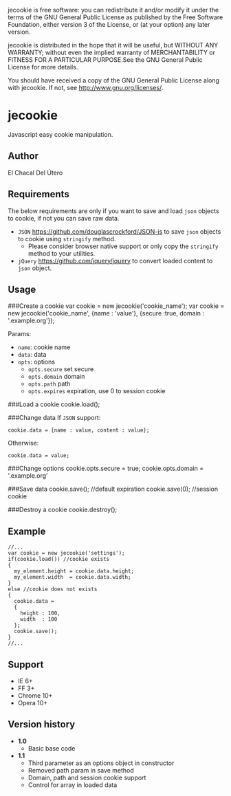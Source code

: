 jecookie is free software: you can redistribute it and/or modify
it under the terms of the GNU General Public License as published by
the Free Software Foundation, either version 3 of the License, or
(at your option) any later version.

jecookie is distributed in the hope that it will be useful,
but WITHOUT ANY WARRANTY; without even the implied warranty of
MERCHANTABILITY or FITNESS FOR A PARTICULAR PURPOSE.See the
GNU General Public License for more details.

You should have received a copy of the GNU General Public License
along with jecookie. If not, see <http://www.gnu.org/licenses/>.

jecookie
==============================================
Javascript easy cookie manipulation.

Author
----------------------------------------------
El Chacal Del Útero

Requirements
---------------------------------------------
The below requirements are only if you want to save and load `json` objects to cookie, if not you can save raw data.

* `JSON` <https://github.com/douglascrockford/JSON-js> to save `json` objects to cookie using `stringify` method.
  * Please consider browser native support or only copy the `stringify` method to your utilities.
* `jQuery` <https://github.com/jquery/jquery> to convert loaded content to `json` object.

Usage
----------------------------------------------
###Create a cookie
    var cookie = new jecookie('cookie_name');
    var cookie = new jecookie('cookie_name', {name : 'value'}, {secure :true, domain : '.example.org'});

Params:

* `name`: cookie name
* `data`: data
* `opts`: options
  * `opts.secure` set secure
  * `opts.domain` domain
  * `opts.path` path
  * `opts.expires` expiration, use 0 to session cookie

###Load a cookie
    cookie.load();

###Change data
If `JSON` support:

    cookie.data = {name : value, content : value};

Otherwise:

    cookie.data = value;

###Change options
    cookie.opts.secure  = true;
    cookie.opts.domain  = '.example.org'

###Save data
    cookie.save(); //default expiration
    cookie.save(0); //session cookie

###Destroy a cookie
    cookie.destroy();

Example
----------------------------------------------
    //...
    var cookie = new jecookie('settings');
    if(cookie.load()) //cookie exists
    {
      my_element.height = cookie.data.height;
      my_element.width  = cookie.data.width;
    }
    else //cookie does not exists
    {
      cookie.data =
      {
        height : 100,
        width  : 100
      };
      cookie.save();
    }
    //...

Support
----------------------------------------------
* IE 6+
* FF 3+
* Chrome 10+
* Opera 10+

Version history
----------------------------------------------
* **1.0**
  * Basic base code
* **1.1**
  * Third parameter as an options object in constructor
  * Removed path param in save method
  * Domain, path and session cookie support
  * Control for array in loaded data
